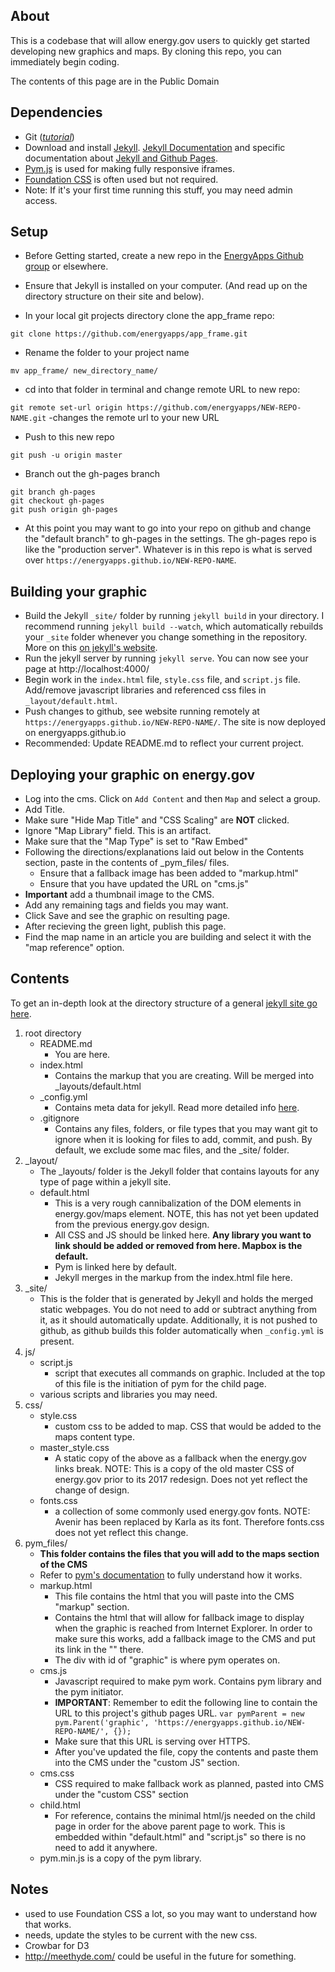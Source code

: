 ## About

This is a codebase that will allow energy.gov users to quickly get started developing new graphics and maps. By cloning this repo, you can immediately begin coding. 

The contents of this page are in the Public Domain

## Dependencies
- Git (_[tutorial](https://try.github.io/)_)	
- Download and install [Jekyll](http://jekyllrb.com/). [Jekyll Documentation](https://jekyllrb.com/docs/home/) and specific documentation about [Jekyll and Github Pages](https://jekyllrb.com/docs/github-pages/).
- [Pym.js](http://blog.apps.npr.org/pym.js/) is used for making fully responsive iframes. 
- [Foundation CSS](http://foundation.zurb.com/sites.html) is often used but not required. 
- Note: If it's your first time running this stuff, you may need admin access.

## Setup

- Before Getting started, create a new repo in the [EnergyApps Github group](https://github.com/energyapps) or elsewhere.

- Ensure that Jekyll is installed on your computer. (And read up on the directory structure on their site and below). 

- In your local git projects directory clone the app_frame repo:

`git clone https://github.com/energyapps/app_frame.git`

- Rename the folder to your project name

`mv app_frame/ new_directory_name/`

- cd into that folder in terminal and change remote URL to new repo:

`git remote set-url origin https://github.com/energyapps/NEW-REPO-NAME.git` -changes the remote url to your new URL

- Push to this new repo

`git push -u origin master`

- Branch out the gh-pages branch

```
git branch gh-pages
git checkout gh-pages
git push origin gh-pages
```

- At this point you may want to go into your repo on github and change the "default branch" to gh-pages in the settings. The gh-pages repo is like the "production server". Whatever is in this repo is what is served over `https://energyapps.github.io/NEW-REPO-NAME`.

## Building your graphic

- Build the Jekyll `_site/` folder by running `jekyll build` in your directory. I recommend running `jekyll build --watch`, which automatically rebuilds your `_site` folder whenever you change something in the repository. More on this [on jekyll's website](https://jekyllrb.com/docs/usage/).
- Run the jekyll server by running `jekyll serve`. You can now see your page at http://localhost:4000/
- Begin work in the `index.html` file, `style.css` file, and `script.js` file. Add/remove javascript libraries and referenced css files in `_layout/default.html`.
- Push changes to github, see website running remotely at `https://energyapps.github.io/NEW-REPO-NAME/`. The site is now deployed on energyapps.github.io
- Recommended: Update README.md to reflect your current project.

## Deploying your graphic on energy.gov

- Log into the cms. Click on `Add Content` and then `Map` and select a group. 
- Add Title.
- Make sure "Hide Map Title" and "CSS Scaling" are **NOT** clicked.
- Ignore "Map Library" field. This is an artifact. 
- Make sure that the "Map Type" is set to "Raw Embed"
- Following the directions/explanations laid out below in the Contents section, paste in the contents of _pym_files/ files. 
	- Ensure that a fallback image has been added to "markup.html"
	- Ensure that you have updated the URL on "cms.js"
- **Important** add a thumbnail image to the CMS.
- Add any remaining tags and fields you may want. 
- Click Save and see the graphic on resulting page. 
- After recieving the green light, publish this page. 
- Find the map name in an article you are building and select it with the "map reference" option.

## Contents

To get an in-depth look at the directory structure of a general [jekyll site go here](https://jekyllrb.com/docs/structure/).

1. 	root directory
	* README.md 
		- You are here.
	* index.html 
		- Contains the markup that you are creating. Will be merged into _layouts/default.html
	* _config.yml
		- Contains meta data for jekyll. Read more detailed info [here](https://jekyllrb.com/docs/configuration/).
	* .gitignore 
		- Contains any files, folders, or file types that you may want git to ignore when it is looking for files to add, commit, and push. By default, we exclude some mac files, and the _site/ folder.
2.	_layout/
	* The _layouts/ folder is the Jekyll folder that contains layouts for any type of page within a jekyll site. 
	* default.html
		- This is a very rough cannibalization of the DOM elements in energy.gov/maps element. NOTE, this has not yet been updated from the previous energy.gov design.
		- All CSS and JS should be linked here. **Any library you want to link should be added or removed from here. Mapbox is the default.**
		- Pym is linked here by default.
		- Jekyll merges in the markup from the index.html file here. 
3.	_site/
	* This is the folder that is generated by Jekyll and holds the merged static webpages. You do not need to add or subtract anything from it, as it should automatically update. Additionally, it is not pushed to github, as github builds this folder automatically when `_config.yml` is present.
4. js/
	* script.js
		- script that executes all commands on graphic. Included at the top of this file is the initiation of pym for the child page. 
	* various scripts and libraries you may need. 
5. css/
	* style.css
		- custom css to be added to map. CSS that would be added to the maps content type.
	* master_style.css
		- A static copy of the above as a fallback when the energy.gov links break. NOTE: This is a copy of the old master CSS of energy.gov prior to its 2017 redesign. Does not yet reflect the change of design. 
	* fonts.css
		- a collection of some commonly used energy.gov fonts. NOTE: Avenir has been replaced by Karla as its font. Therefore fonts.css does not yet reflect this change. 
6.	pym_files/
	* **This folder contains the files that you will add to the maps section of the CMS**
	* Refer to [pym's documentation](blog.apps.npr.org/pym.js/) to fully understand how it works.
	* markup.html
		- This file contains the html that you will paste into the CMS "markup" section. 
		- Contains the html that will allow for fallback image to display when the graphic is reached from Internet Explorer. In order to make sure this works, add a fallback image to the CMS and put its link in the "<img>" there. 
		- The div with id of "graphic" is where pym operates on. 
	* cms.js 
		- Javascript required to make pym work. Contains pym library and the pym initiator. 
		- **IMPORTANT**: Remember to edit the following line to contain the URL to this project's github pages URL. `var pymParent = new pym.Parent('graphic', 'https://energyapps.github.io/NEW-REPO-NAME/', {});`
		- Make sure that this URL is serving over HTTPS. 
		- After you've updated the file, copy the contents and paste them into the CMS under the "custom JS" section. 
	* cms.css
		- CSS required to make fallback work as planned, pasted into CMS under the "custom CSS" section
	* child.html
		- For reference, contains the minimal html/js needed on the child page in order for the above parent page to work. This is embedded within "default.html" and "script.js" so there is no need to add it anywhere.
	* pym.min.js is a copy of the pym library.
	
## Notes

- used to use Foundation CSS a lot, so you may want to understand how that works. 
- needs, update the styles to be current with the new css. 
- Crowbar for D3
- http://meethyde.com/ could be useful in the future for something. 